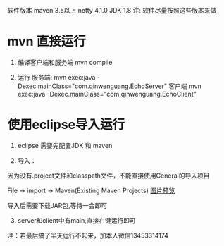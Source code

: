 软件版本
  maven 3.5以上
  netty 4.1.0
  JDK   1.8
注: 软件尽量按照这些版本来做


# mvn 直接运行

  1. 编译客户端和服务端
    mvn compile
  
  2. 运行
    服务端:
      mvn exec:java -Dexec.mainClass="com.qinwenguang.EchoServer"
   客户端
      mvn exec:java -Dexec.mainClass="com.qinwenguang.EchoClient"


# 使用eclipse导入运行

  1. eclipse 需要先配置JDK 和 maven 

  2. 导入：

  因为没有.project文件和classpath文件，不能直接使用General的导入项目

  File -> import -> Maven(Existing Maven Projects)
  [图片预览](http://60.205.208.120:17755/image/eclipse_import_1.PNG)

  导入后需要下载JAR包,等待一会即可

  3. server和client中有main,直接右键运行即可


注：若最后搞了半天运行不起来，加本人微信13453314174


